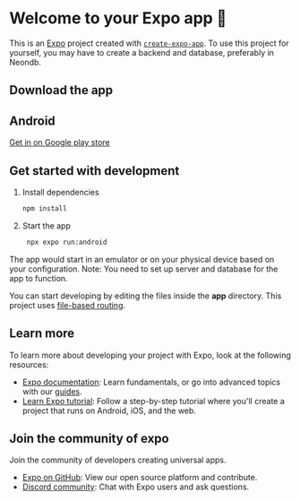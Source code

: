 # Welcome to your Expo app 👋

This is an [Expo](https://expo.dev) project created with [`create-expo-app`](https://www.npmjs.com/package/create-expo-app).
To use this project for yourself, you may have to create a backend and database, preferably in Neondb.

## Download the app
## Android

 [Get in on Google play store](https://play.google.com/store/apps/details?id=com.anonymous.MicroGpt)

## Get started with development


1. Install dependencies

   ```bash
   npm install
   ```

2. Start the app

   ```bash
    npx expo run:android
   ```



The app would start in an emulator or on your physical device based on your configuration.
Note: You need to set up server and database for the app to function.



You can start developing by editing the files inside the **app** directory. This project uses [file-based routing](https://docs.expo.dev/router/introduction).


## Learn more

To learn more about developing your project with Expo, look at the following resources:

- [Expo documentation](https://docs.expo.dev/): Learn fundamentals, or go into advanced topics with our [guides](https://docs.expo.dev/guides).
- [Learn Expo tutorial](https://docs.expo.dev/tutorial/introduction/): Follow a step-by-step tutorial where you'll create a project that runs on Android, iOS, and the web.

## Join the community of expo

Join the community of developers creating universal apps.

- [Expo on GitHub](https://github.com/expo/expo): View our open source platform and contribute.
- [Discord community](https://chat.expo.dev): Chat with Expo users and ask questions.
